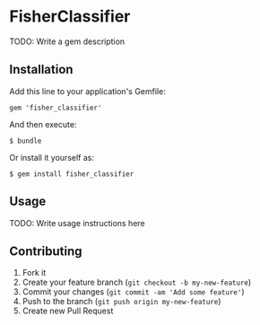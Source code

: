 # FisherClassifier

TODO: Write a gem description

## Installation

Add this line to your application's Gemfile:

    gem 'fisher_classifier'

And then execute:

    $ bundle

Or install it yourself as:

    $ gem install fisher_classifier

## Usage

TODO: Write usage instructions here

## Contributing

1. Fork it
2. Create your feature branch (`git checkout -b my-new-feature`)
3. Commit your changes (`git commit -am 'Add some feature'`)
4. Push to the branch (`git push origin my-new-feature`)
5. Create new Pull Request
